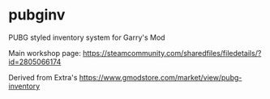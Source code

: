 # pubginv
PUBG styled inventory system for Garry's Mod



Main workshop page: https://steamcommunity.com/sharedfiles/filedetails/?id=2805066174

Derived from Extra's https://www.gmodstore.com/market/view/pubg-inventory
